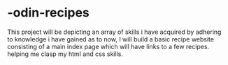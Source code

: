# -odin-recipes
This project will be depicting an array of skills i have acquired by adhering to knowledge i have gained as to now, I will build a basic recipe website consisting of a main index page which will have links to a few recipes. helping me clasp my html and css skills.
